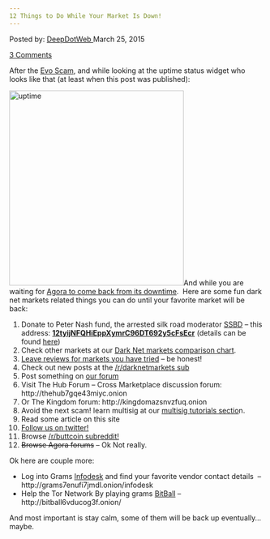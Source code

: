 ```yaml
---
12 Things to Do While Your Market Is Down!
---
```

<article class="post-listing post-9640 post type-post status-publish format-standard has-post-thumbnail hentry  tag-2688 tag-market">
<div class="post-inner">
<span>Posted by: <a href="https://www.deepdotweb.com/author/admin/" title="">DeepDotWeb </a></span>
<span>March 25, 2015</span>

<span><a href="https://www.deepdotweb.com/2015/03/25/12-things-to-do-while-your-market-is-down/#comments">3 Comments</a></span>


<p>After the <a href="http://www.deepdotweb.com/tag/evoscam/">Evo Scam</a>, and while looking at the uptime status widget who looks like that (at least when this post was published):</p>
<p><a href="/imgs/2015/03/uptime.png"><img class="aligncenter size-full wp-image-9641" src="https://www.deepdotweb.com/wp-content/uploads/2015/03/uptime.png" alt="uptime" width="344" height="385" srcset="https://www.deepdotweb.com/wp-content/uploads/2015/03/uptime.png 344w, https://www.deepdotweb.com/wp-content/uploads/2015/03/uptime-268x300.png 268w" sizes="(max-width: 344px) 100vw, 344px" /></a>And while you are waiting for <a href="http://www.deepdotweb.com/2015/03/24/agora-admin-site-downtime-for-24-48-hours/">Agora to come back from its downtime</a>.  Here are some fun dark net markets related things you can do until your favorite market will be back:</p>
<ol>
<li>Donate to Peter Nash fund, the arrested silk road moderator <a href="http://www.deepdotweb.com/tag/SSBD/">SSBD</a> &#8211; this address: <a href="https://blockchain.info/address/12tyijNFQHiEppXymrC96DT692y5cFsEcr"><strong>12tyijNFQHiEppXymrC96DT692y5cFsEcr</strong></a> (details can be found <a href="http://www.reddit.com/r/DarkNetMarkets/comments/2ym4il/ssbd_fundraiser_update_tuesday_march_10_were/">here</a>)</li>
<li>Check other markets at our <a href="http://www.deepdotweb.com/dark-net-market-comparison-chart/">Dark Net markets comparison chart</a>.</li>
<li><a href="http://www.deepdotweb.com/2013/10/28/updated-llist-of-hidden-marketplaces-tor-i2p/">Leave reviews for markets you have tried</a> &#8211; be honest!</li>
<li>Check out new posts at the <a href="http://www.reddit.com/r/DarkNetMarkets/">/r/darknetmarkets sub</a></li>
<li>Post something on <a href="http://www.deepdotweb.com/forum/">our forum</a></li>
<li>Visit The Hub Forum &#8211; Cross Marketplace discussion forum: http://thehub7gqe43miyc.onion</li>
<li>Or The Kingdom forum: http://kingdomazsnvzfuq.onion</li>
<li>Avoid the next scam! learn multisig at our <a href="http://www.deepdotweb.com/multisig-guides/">multisig tutorials sectio</a>n.</li>
<li>Read some article on this site</li>
<li><a href="https://twitter.com/DeepDotWeb">Follow us on twitter!</a></li>
<li>Browse <a href="http://www.reddit.com/r/buttcoin">/r/buttcoin subreddit!</a></li>
<li><span style="text-decoration: line-through;">Browse Agora forums</span> &#8211; Ok Not really.</li>
</ol>
<p>Ok here are couple more:</p>
<ul>
<li>Log into Grams <a title="A Sneak Peek To Grams Search Engine “Stage 2: Infodesk”" href="http://www.deepdotweb.com/2014/05/17/a-sneak-peek-to-grams-search-engine-stage-2-infodesk/">Infodesk</a> and find your favorite vendor contact details  &#8211; http://grams7enufi7jmdl.onion/infodesk</li>
<li>Help the Tor Network By playing grams <a title="Grams Bitball: Darknet Lotto on Tor – For Tor" href="http://www.deepdotweb.com/2015/01/29/grams-bitball-darknet-lotto/">BitBall</a> &#8211; http://bitball6vducog3f.onion/</li>
</ul>
<p>And most important is stay calm, some of them will be back up eventually&#8230; maybe.</p>
</div>
<span style="display:none"><a href="https://www.deepdotweb.com/tag/12/" rel="tag">12</a> <a href="https://www.deepdotweb.com/tag/market/" rel="tag">market</a></span> <span style="display:none" class="updated">2015-03-25</span>
<div style="display:none" class="vcard author" itemprop="author" itemscope itemtype="http://schema.org/Person"><strong class="fn" itemprop="name">